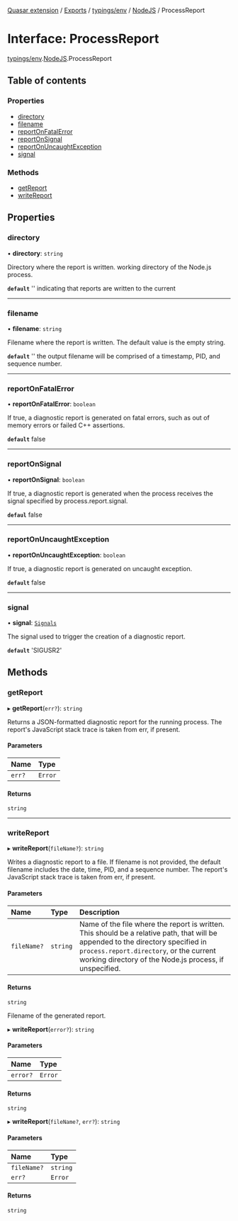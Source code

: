 [Quasar extension](../index.md) / [Exports](../modules.md) / [typings/env](../modules/typings_env.md) / [NodeJS](../modules/typings_env.NodeJS.md) / ProcessReport

# Interface: ProcessReport

[typings/env](../modules/typings_env.md).[NodeJS](../modules/typings_env.NodeJS.md).ProcessReport

## Table of contents

### Properties

- [directory](typings_env.NodeJS.ProcessReport.md#directory)
- [filename](typings_env.NodeJS.ProcessReport.md#filename)
- [reportOnFatalError](typings_env.NodeJS.ProcessReport.md#reportonfatalerror)
- [reportOnSignal](typings_env.NodeJS.ProcessReport.md#reportonsignal)
- [reportOnUncaughtException](typings_env.NodeJS.ProcessReport.md#reportonuncaughtexception)
- [signal](typings_env.NodeJS.ProcessReport.md#signal)

### Methods

- [getReport](typings_env.NodeJS.ProcessReport.md#getreport)
- [writeReport](typings_env.NodeJS.ProcessReport.md#writereport)

## Properties

### directory

• **directory**: `string`

Directory where the report is written.
working directory of the Node.js process.

**`default`** '' indicating that reports are written to the current

___

### filename

• **filename**: `string`

Filename where the report is written.
The default value is the empty string.

**`default`** '' the output filename will be comprised of a timestamp,
PID, and sequence number.

___

### reportOnFatalError

• **reportOnFatalError**: `boolean`

If true, a diagnostic report is generated on fatal errors,
such as out of memory errors or failed C++ assertions.

**`default`** false

___

### reportOnSignal

• **reportOnSignal**: `boolean`

If true, a diagnostic report is generated when the process
receives the signal specified by process.report.signal.

**`defaul`** false

___

### reportOnUncaughtException

• **reportOnUncaughtException**: `boolean`

If true, a diagnostic report is generated on uncaught exception.

**`default`** false

___

### signal

• **signal**: [`Signals`](../modules/typings_env.NodeJS.md#signals)

The signal used to trigger the creation of a diagnostic report.

**`default`** 'SIGUSR2'

## Methods

### getReport

▸ **getReport**(`err?`): `string`

Returns a JSON-formatted diagnostic report for the running process.
The report's JavaScript stack trace is taken from err, if present.

#### Parameters

| Name | Type |
| :------ | :------ |
| `err?` | `Error` |

#### Returns

`string`

___

### writeReport

▸ **writeReport**(`fileName?`): `string`

Writes a diagnostic report to a file. If filename is not provided, the default filename
includes the date, time, PID, and a sequence number.
The report's JavaScript stack trace is taken from err, if present.

#### Parameters

| Name | Type | Description |
| :------ | :------ | :------ |
| `fileName?` | `string` | Name of the file where the report is written. This should be a relative path, that will be appended to the directory specified in `process.report.directory`, or the current working directory of the Node.js process, if unspecified. |

#### Returns

`string`

Filename of the generated report.

▸ **writeReport**(`error?`): `string`

#### Parameters

| Name | Type |
| :------ | :------ |
| `error?` | `Error` |

#### Returns

`string`

▸ **writeReport**(`fileName?`, `err?`): `string`

#### Parameters

| Name | Type |
| :------ | :------ |
| `fileName?` | `string` |
| `err?` | `Error` |

#### Returns

`string`
